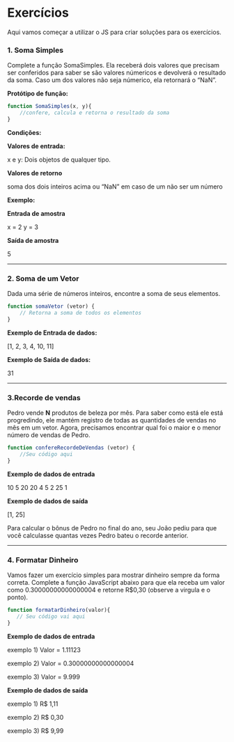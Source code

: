 # Exercícios

Aqui vamos começar a utilizar o JS para criar soluções para os exercícios. 





### 1. Soma Simples

Complete a função SomaSimples. Ela receberá dois valores que precisam ser conferidos para saber se são valores númericos e devolverá o resultado da soma. Caso um dos valores não seja númerico, ela retornará o “NaN”.

**Protótipo de função:**

```js
function SomaSimples(x, y){
    //confere, calcula e retorna o resultado da soma
}
```

**Condições:**

**Valores de entrada:**

x e y: Dois objetos de qualquer tipo.

**Valores de retorno**

soma dos dois inteiros acima ou “NaN” em caso de um não ser um número



**Exemplo:**

**Entrada de amostra**

x = 2
y = 3

**Saída de amostra**

5

---

### 2. Soma de um Vetor

Dada uma série de números inteiros, encontre a soma de seus elementos.

```js
function somaVetor (vetor) {
    // Retorna a soma de todos os elementos
}
```

**Exemplo de Entrada de dados:**

[1, 2, 3, 4, 10, 11]

 

**Exemplo de Saída de dados:**

31

---

### 3.Recorde de vendas

Pedro vende **N** produtos de beleza por mês. Para saber como está ele está progredindo, ele mantém registro de todas as quantidades de vendas no mês em um vetor. Agora, precisamos encontrar qual foi o maior e o menor número de vendas de Pedro.

```js
function confereRecordeDeVendas (vetor) {
    //Seu código aqui
}
```

 **Exemplo de dados de entrada**

10 5 20 20 4 5 2 25 1

**Exemplo de dados de saída**

[1, 25]



Para calcular o bônus de Pedro no final do ano, seu João pediu para que você calculasse quantas vezes Pedro bateu o recorde anterior.

---

### 4. Formatar Dinheiro

Vamos fazer um exercício simples para mostrar dinheiro sempre da forma correta. Complete a função JavaScript abaixo para que ela receba um valor como 0.30000000000000004 e retorne R$0,30 (observe a virgula e o ponto).

 ```js
function formatarDinheiro(valor){
    // Seu código vai aqui
}
 ```

 **Exemplo de dados de entrada**

exemplo 1) Valor = 1.11123

exemplo 2) Valor = 0.30000000000000004

exemplo 3) Valor = 9.999



**Exemplo de dados de saída**

exemplo 1) R$ 1,11

exemplo 2) R$ 0,30

exemplo 3) R$ 9,99